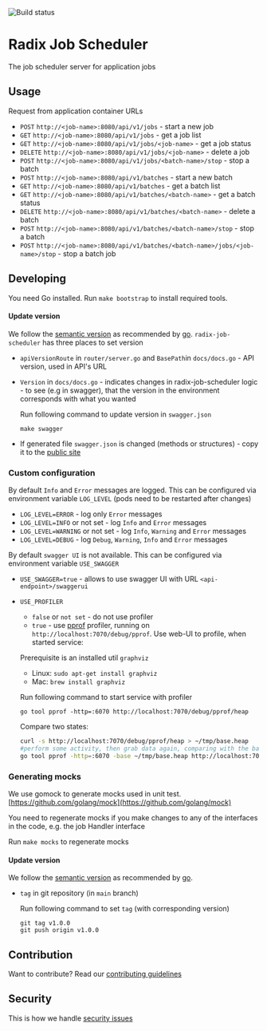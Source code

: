 ![Build status](https://github.com/equinor/radix-job-scheduler/actions/workflows/build-push.yml/badge.svg)  

# Radix Job Scheduler
The job scheduler server for application jobs

## Usage
Request from application container URLs
* `POST` `http://<job-name>:8080/api/v1/jobs` - start a new job
* `GET` `http://<job-name>:8080/api/v1/jobs` - get a job list
* `GET` `http://<job-name>:8080/api/v1/jobs/<job-name>` - get a job status
* `DELETE` `http://<job-name>:8080/api/v1/jobs/<job-name>` - delete a job
* `POST` `http://<job-name>:8080/api/v1/jobs/<batch-name>/stop` - stop a batch
* `POST` `http://<job-name>:8080/api/v1/batches` - start a new batch
* `GET` `http://<job-name>:8080/api/v1/batches` - get a batch list
* `GET` `http://<job-name>:8080/api/v1/batches/<batch-name>` - get a batch status
* `DELETE` `http://<job-name>:8080/api/v1/batches/<batch-name>` - delete a batch
* `POST` `http://<job-name>:8080/api/v1/batches/<batch-name>/stop` - stop a batch
* `POST` `http://<job-name>:8080/api/v1/batches/<batch-name>/jobs/<job-name>/stop` - stop a batch job

## Developing

You need Go installed. Run `make bootstrap` to install required tools.

#### Update version
We follow the [semantic version](https://semver.org/) as recommended by [go](https://blog.golang.org/publishing-go-modules).
`radix-job-scheduler` has three places to set version
* `apiVersionRoute` in `router/server.go` and `BasePath`in `docs/docs.go` - API version, used in API's URL
* `Version` in `docs/docs.go` - indicates changes in radix-job-scheduler logic - to see (e.g in swagger), that the version in the environment corresponds with what you wanted

  Run following command to update version in `swagger.json`
    ```
    make swagger
    ``` 

* If generated file `swagger.json` is changed (methods or structures) - copy it to the [public site](https://github.com/equinor/radix-public-site/tree/main/public-site/docs/src/guides/configure-jobs)

### Custom configuration

By default `Info` and `Error` messages are logged. This can be configured via environment variable `LOG_LEVEL` (pods need to be restarted after changes)
* `LOG_LEVEL=ERROR` - log only `Error` messages
* `LOG_LEVEL=INFO` or not set - log `Info` and `Error` messages
* `LOG_LEVEL=WARNING` or not set - log `Info`, `Warning` and `Error` messages
* `LOG_LEVEL=DEBUG` - log `Debug`, `Warning`, `Info` and `Error` messages

By default `swagger UI` is not available. This can be configured via environment variable `USE_SWAGGER`
* `USE_SWAGGER=true` - allows to use swagger UI with URL `<api-endpoint>/swaggerui`

* `USE_PROFILER`
  * `false` or `not set` - do not use profiler
  * `true` - use [pprof](https://golang.org/pkg/net/http/pprof/) profiler, running on `http://localhost:7070/debug/pprof`. Use web-UI to profile, when started service:

  Prerequisite is an installed util `graphviz`
  * Linux: `sudo apt-get install graphviz`
  * Mac: `brew install graphviz`
  
  Run following command to start service with profiler
  ```
  go tool pprof -http=:6070 http://localhost:7070/debug/pprof/heap
  ```
  Compare two states:
  ```bash
  curl -s http://localhost:7070/debug/pprof/heap > ~/tmp/base.heap
  #perform some activity, then grab data again, comparing with the base
  go tool pprof -http=:6070 -base ~/tmp/base.heap http://localhost:7070/debug/pprof/heap
  ```

### Generating mocks
We use gomock to generate mocks used in unit test. [https://github.com/golang/mock](https://github.com/golang/mock)

You need to regenerate mocks if you make changes to any of the interfaces in the code, e.g. the job Handler interface

Run `make mocks` to regenerate mocks

#### Update version
We follow the [semantic version](https://semver.org/) as recommended by [go](https://blog.golang.org/publishing-go-modules).
* `tag` in git repository (in `main` branch)

  Run following command to set `tag` (with corresponding version)
    ```
    git tag v1.0.0 
    git push origin v1.0.0
    ```
## Contribution

Want to contribute? Read our [contributing guidelines](./CONTRIBUTING.md)

## Security

This is how we handle [security issues](./SECURITY.md)

